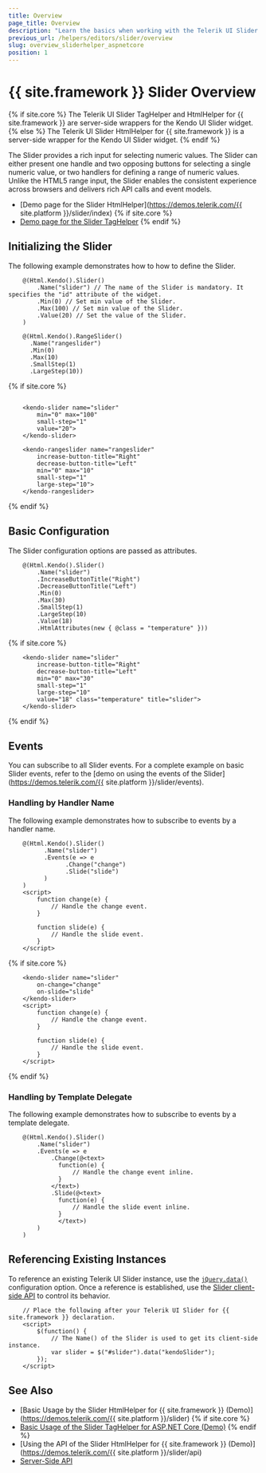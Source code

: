 ```yaml
---
title: Overview
page_title: Overview
description: "Learn the basics when working with the Telerik UI Slider for {{ site.framework }}."
previous_url: /helpers/editors/slider/overview
slug: overview_sliderhelper_aspnetcore
position: 1
---
```


# {{ site.framework }} Slider Overview

{% if site.core %}
The Telerik UI Slider TagHelper and HtmlHelper for {{ site.framework }} are server-side wrappers for the Kendo UI Slider widget.
{% else %}
The Telerik UI Slider HtmlHelper for {{ site.framework }} is a server-side wrapper for the Kendo UI Slider widget.
{% endif %}

The Slider provides a rich input for selecting numeric values. The Slider can either present one handle and two opposing buttons for selecting a single numeric value, or two handlers for defining a range of numeric values. Unlike the HTML5 range input, the Slider enables the consistent experience across browsers and delivers rich API calls and event models.

* [Demo page for the Slider HtmlHelper](https://demos.telerik.com/{{ site.platform }}/slider/index)
{% if site.core %}
* [Demo page for the Slider TagHelper](https://demos.telerik.com/aspnet-core/slider/tag-helper)
{% endif %}

## Initializing the Slider

The following example demonstrates how to how to define the Slider.

```HtmlHelper
    @(Html.Kendo().Slider()
        .Name("slider") // The name of the Slider is mandatory. It specifies the "id" attribute of the widget.
        .Min(0) // Set min value of the Slider.
        .Max(100) // Set min value of the Slider.
        .Value(20) // Set the value of the Slider.
    )

    @(Html.Kendo().RangeSlider()
      .Name("rangeslider")
      .Min(0)
      .Max(10)
      .SmallStep(1)
      .LargeStep(10))
```
{% if site.core %}
```TagHelper

    <kendo-slider name="slider"
        min="0" max="100"
        small-step="1"
        value="20">
    </kendo-slider>

    <kendo-rangeslider name="rangeslider"
        increase-button-title="Right"
        decrease-button-title="Left"
        min="0" max="10"
        small-step="1"
        large-step="10">
    </kendo-rangeslider>
```
{% endif %}

## Basic Configuration

The Slider configuration options are passed as attributes.

```HtmlHelper
    @(Html.Kendo().Slider()
        .Name("slider")
        .IncreaseButtonTitle("Right")
        .DecreaseButtonTitle("Left")
        .Min(0)
        .Max(30)
        .SmallStep(1)
        .LargeStep(10)
        .Value(18)
        .HtmlAttributes(new { @class = "temperature" }))
```
{% if site.core %}
```TagHelper
    <kendo-slider name="slider"
        increase-button-title="Right"
        decrease-button-title="Left"
        min="0" max="30"
        small-step="1"
        large-step="10"
        value="18" class="temperature" title="slider">
    </kendo-slider>
```
{% endif %}


## Events

You can subscribe to all Slider events. For a complete example on basic Slider events, refer to the [demo on using the events of the Slider](https://demos.telerik.com/{{ site.platform }}/slider/events).

### Handling by Handler Name

The following example demonstrates how to subscribe to events by a handler name.

```HtmlHelper
    @(Html.Kendo().Slider()
          .Name("slider")
          .Events(e => e
                .Change("change")
                .Slide("slide")
          )
    )
    <script>
        function change(e) {
            // Handle the change event.
        }

        function slide(e) {
            // Handle the slide event.
        }
    </script>
```
{% if site.core %}
```TagHelper
    <kendo-slider name="slider"
        on-change="change"
        on-slide="slide"
    </kendo-slider>
    <script>
        function change(e) {
            // Handle the change event.
        }

        function slide(e) {
            // Handle the slide event.
        }
    </script>
```
{% endif %}


### Handling by Template Delegate

The following example demonstrates how to subscribe to events by a template delegate.

```HtmlHelper
    @(Html.Kendo().Slider()
        .Name("slider")
        .Events(e => e
            .Change(@<text>
              function(e) {
                  // Handle the change event inline.
              }
            </text>)
            .Slide(@<text>
              function(e) {
                  // Handle the slide event inline.
              }
              </text>)
        )
    )
```

## Referencing Existing Instances

To reference an existing Telerik UI Slider instance, use the [`jQuery.data()`](https://api.jquery.com/jQuery.data/) configuration option. Once a reference is established, use the [Slider client-side API](https://docs.telerik.com/kendo-ui/api/javascript/ui/slider#methods) to control its behavior.

```
    // Place the following after your Telerik UI Slider for {{ site.framework }} declaration.
    <script>
        $(function() {
            // The Name() of the Slider is used to get its client-side instance.
            var slider = $("#slider").data("kendoSlider");
        });
    </script>
```

## See Also

* [Basic Usage by the Slider HtmlHelper for {{ site.framework }} (Demo)](https://demos.telerik.com/{{ site.platform }}/slider)
{% if site.core %}
* [Basic Usage of the Slider TagHelper for ASP.NET Core (Demo)](https://demos.telerik.com/aspnet-core/slider/tag-helper)
{% endif %}
* [Using the API of the Slider HtmlHelper for {{ site.framework }} (Demo)](https://demos.telerik.com/{{ site.platform }}/slider/api)
* [Server-Side API](/api/slider)
